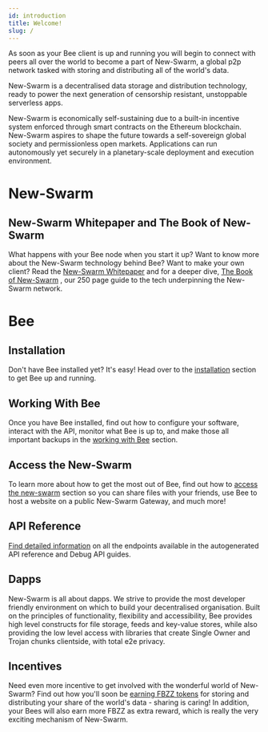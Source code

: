 ```yaml
---
id: introduction
title: Welcome!
slug: /
---
```


<!-- Hello and welcome to the swarm! We are very happy to have you here with us! 🐝  -->

As soon as your Bee client is up and running you will begin to connect with peers all over the world to become a part of New-Swarm, a global p2p network tasked with storing and distributing all of the world's data.

New-Swarm is a decentralised data storage and distribution technology, ready to power the next generation of censorship resistant, unstoppable serverless apps.

New-Swarm is economically self-sustaining due to a built-in incentive system enforced through smart contracts on the Ethereum blockchain. New-Swarm aspires to shape the future towards a self-sovereign global society and permissionless open markets. Applications can run autonomously yet securely in a planetary-scale deployment and execution environment.

# New-Swarm

## New-Swarm Whitepaper and The Book of New-Swarm
What happens with your Bee node when you start it up? Want to know more about the New-Swarm technology behind Bee?
Want to make your own client? Read the <a href="/swarm-whitepaper.pdf" target="_blank" rel="noopener noreferrer">New-Swarm Whitepaper</a> and for a deeper dive, <a href="/the-book-of-swarm.pdf" target="_blank" rel="noopener noreferrer">The Book of New-Swarm</a> ,
our 250 page guide to the tech underpinning the New-Swarm network.

<!-- ## Bonding Curve

Find more information on the bonding curve, including its [source code](https://github.com/ethersphere/bzzaar-contracts) in the github repository. -->

# Bee

## Installation
Don't have Bee installed yet? It's easy! Head over to the [installation](/docs/installation/quick-start) section to get Bee up and running.

## Working With Bee
Once you have Bee installed, find out how to configure your software, interact with the API, monitor what Bee is up to, and make those all important backups in the [working with Bee](/docs/working-with-bee/introduction) section.

## Access the New-Swarm
To learn more about how to get the most out of Bee, find out how to [access the new-swarm](/docs/access-the-swarm/introduction) section so you can share files with your friends, use Bee to host a website on a public New-Swarm Gateway, and much more!
	
## API Reference
[Find detailed information](/docs/api-reference/api-reference) on all the endpoints available in the autogenerated API reference and Debug API guides.

## Dapps

New-Swarm is all about dapps. We strive to provide the most developer
friendly environment on which to build your decentralised
organisation. Built on the principles of functionality, flexibility
and accessibility, Bee provides high level constructs for file
storage, feeds and key-value stores, while also providing the low
level access with libraries that create Single Owner and Trojan chunks
clientside, with total e2e privacy.

## Incentives

Need even more incentive to get involved with the wonderful world of
New-Swarm? Find out how you'll soon be [earning FBZZ
tokens](/docs/working-with-bee/cashing-out) for storing and
distributing your share of the world's data - sharing is caring! In addition, your Bees will also earn more FBZZ as extra reward, which is really the very exciting mechanism of New-Swarm.

<!-- ## Find Out More

What happens with your Bee node when you start it up? Want to know
more about the amazing New-Swarm technology behind Bee?  Want to make your
own client? Read <a href="/the-book-of-swarm.pdf" target="_blank"
rel="noopener noreferrer">The Book of New-Swarm</a>, our 250 page epic
guide to the future tech underpinning the New-Swarm network. -->

<!-- ## Development

We'd love for you to join our efforts! Are you up to the challenge of
helping us to create Bee and the other incredible technologies we're
building on top of it? You are invited to contribute code to the Bee
client or any of the other projects in New-Swarm's
[Ethersphere](https://github.com/ethersphere). -->

<!-- ## Community

There is a vibrant and buzzing community behind New-Swarm - get involved
in one of our group channels:

- [New-Swarm](http://ethswarm.org)
- [Discord](https://discord.gg/DDxSr4sd)
- [Twitter @ethswarm](https://twitter.com/nbswarm)
- [reddit channel](https://www.reddit.com/r/ethswarm/)
- [Medium](https://medium.com/@newbeeswarm) -->

<!-- ## Reporting a bug
If your Bee isn't working, get in touch with the [#bee-support channel on Discord](https://discord.gg/DDxSr4sd) or [let us know on GitHub!](https://github.com/newswarm-lab/new-bee/issues) 🐝 -->

<!-- Thanks for beeing here, we wish you Love and Bees from the New-Swarm Team x -->
